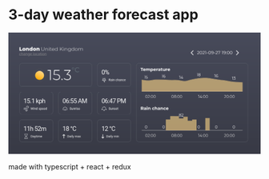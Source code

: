 # 3-day weather forecast app
![screenshot](readme/screenshot.png)

made with typescript + react + redux